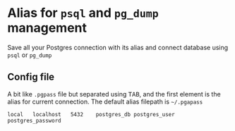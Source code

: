 # Alias for `psql` and `pg_dump` management

Save all your Postgres connection with its alias and connect database using
`psql` or `pg_dump`

## Config file

A bit like `.pgpass` file but separated using <kbd>TAB</kbd>, and the first
element is the alias for current connection. The default alias filepath is
`~/.pgapass`

```text
local	localhost	5432	postgres_db	postgres_user	postgres_password
```
